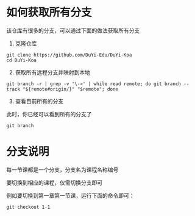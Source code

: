 # 如何获取所有分支

该仓库有很多的分支，可以通过下面的做法获取所有分支

1. 克隆仓库

```shell
git clone https://github.com/DuYi-Edu/DuYi-Koa
cd DuYi-Koa
```

2. 获取所有远程分支并映射到本地

```shell
git branch -r | grep -v '\->' | while read remote; do git branch --track "${remote#origin/}" "$remote"; done
```

3. 查看目前所有的分支

此时，你已经可以看到所有的分支了

```shell
git branch
```

# 分支说明

每一节课都是一个分支，分支名为课程名称编号

要切换到相应的课程，仅需切换分支即可

例如要切换到第一章第一节课，运行下面的命令即可：

```shell
git checkout 1-1
```
